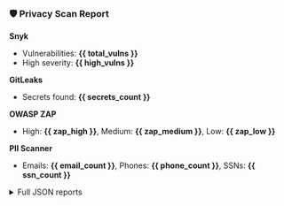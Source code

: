 ### 🛡️ Privacy Scan Report

**Snyk**

- Vulnerabilities: **{{ total_vulns }}**
- High severity: **{{ high_vulns }}**

**GitLeaks**

- Secrets found: **{{ secrets_count }}**

**OWASP ZAP**

- High: **{{ zap_high }}**, Medium: **{{ zap_medium }}**, Low: **{{ zap_low }}**

**PII Scanner**

- Emails: **{{ email_count }}**, Phones: **{{ phone_count }}**, SSNs: **{{ ssn_count }}**

<details>
<summary>Full JSON reports</summary>

- [Snyk report](artifact://snyk-report.json)
- [GitLeaks report](artifact://gitleaks-report.json)
- [ZAP JSON report](artifact://zap-report.json)
- [PII report](artifact://pii-report.json)

</details>
